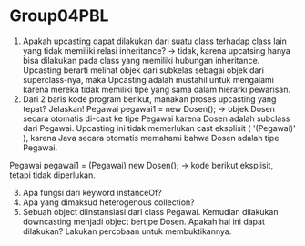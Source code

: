 # Group04PBL
1.	Apakah upcasting dapat dilakukan dari suatu class terhadap class lain yang tidak memiliki relasi inheritance?
-> tidak, karena upcatsing hanya bisa dilakukan pada class yang memiliki hubungan inheritance. Upcasting berarti melihat objek dari subkelas sebagai objek dari superclass-nya, maka Upcasting adalah mustahil untuk mengalami karena mereka tidak memiliki tipe yang sama dalam hierarki pewarisan.
2.	Dari 2 baris kode program berikut, manakan proses upcasting yang tepat? Jelaskan!
Pegawai pegawai1 = new Dosen();
-> objek Dosen secara otomatis di-cast ke tipe Pegawai karena Dosen adalah subclass dari Pegawai. Upcasting ini tidak memerlukan cast eksplisit ( '(Pegawai)' ), karena Java secara otomatis memahami bahwa Dosen adalah tipe Pegawai.

Pegawai pegawai1 = (Pegawai) new Dosen();
-> kode berikut eksplisit, tetapi tidak diperlukan.

3.	Apa fungsi dari keyword instanceOf?
4.	Apa yang dimaksud heterogenous collection?
5.	Sebuah object diinstansiasi dari class Pegawai. Kemudian dilakukan downcasting menjadi object bertipe Dosen. Apakah hal ini dapat dilakukan? Lakukan percobaan untuk membuktikannya.
